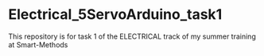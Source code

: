 # Electrical_5ServoArduino_task1
This repository is for task 1 of the ELECTRICAL track of my summer training at Smart-Methods
